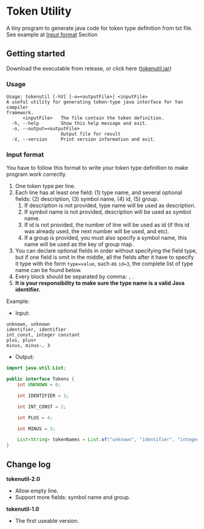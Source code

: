 # Token Utility

A tiny program to generate java code for token type definition from txt file. See example at [Input format]() Section


## Getting started

Download the executable from release, or click here ([tokenutil.jar](https://github.com/yan-lang/token-util/releases/download/v1.0/tokenutil-1.0-jar-with-dependencies.jar))

### Usage

```
Usage: tokenutil [-hV] [-o=<outputFile>] <inputFile>
A useful utility for generating token-type java interface for Yan compiler
framework.
      <inputFile>   The file contain the token definition.
  -h, --help        Show this help message and exit.
  -o, --output=<outputFile>
                    Output file for result
  -V, --version     Print version information and exit.
```

### Input format

You have to follow this format to write your token type definition to make program work correctly.

1. One token type per line.
2. Each line has at least one field:  (1) type name, and several optional fields: (2) description, (3) symbol name, (4) id, (5) group.
   1. If description is not provided, type name will be used as description. 
   2. If symbol name is not provided, description will be used as symbol name.
   3. If id is not provided, the number of line will be used as id (if this id was already used, the next number will be used, and etc).
   4. If a group is provided, you must also specify a symbol name, this name will be used as the key of group map.
3. You can declare optional fields in order without specifying the field type, but if one field is omit in the middle, all the fields after it have to specify it type with the form `type=value`, such as `id=3`, the complete list of type name can be found below.
4. Every block should be separated by comma: `,` .
5. **It is your responsibility to make sure the type name is a valid Java identifier.**

Example:

- Input:

```
unknown, unknown
identifier, identifier
int_const, integer constant
plus, plus+
minus, minus-, 3
```

- Output:

```java
import java.util.List;

public interface Tokens {
    int UNKNOWN = 0;

    int IDENTIFIER = 1;

    int INT_CONST = 2;

    int PLUS = 4;

    int MINUS = 3;

    List<String> tokenNames = List.of("unknown", "identifier", "integer constant", "plus+", "minus-");
}
```

## Change log

**tokenutil-2.0**

- Allow empty line.
- Support more fields: symbol name and group.

**tokenutil-1.0**

- The first useable version.
